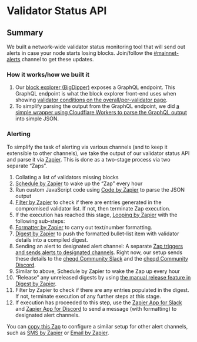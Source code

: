 # Validator Status API

## Summary

We built a network-wide validator status monitoring tool that will send out alerts in case your node starts losing blocks. Join/follow the [#mainnet-alerts](https://cheqd-community.slack.com/archives/C03R186FKB4) channel to get these updates.

### How it works/how we built it

1. Our [block explorer (BigDipper)](https://explorer.cheqd.io/) exposes a GraphQL endpoint. This GraphQL endpoint is what the block explorer front-end uses when showing [validator conditions on the overall/per-validator page](https://explorer.cheqd.io/validators).
2. To simplify parsing the output from the GraphQL endpoint, we did [a simple wrapper using Cloudflare Workers to parse the GraphQL output](https://github.com/cheqd/validator-status) into simple JSON.

### Alerting

To simplify the task of alerting via various channels (and to keep it extensible to other channels), we take the output of our validator status API and parse it via [Zapier](https://zapier.com/). This is done as a two-stage process via two separate “Zaps”.

1. Collating a list of validators missing blocks
2. [Schedule by Zapier](https://zapier.com/apps/schedule/integrations) to wake up the “Zap” every hour
3. Run custom JavaScript code using [Code by Zapier](https://zapier.com/apps/code/integrations) to parse the JSON output
4. [Filter by Zapier](https://zapier.com/apps/filter/integrations) to check if there are entries generated in the compromised validator list. If not, then terminate Zap execution.
5. If the execution has reached this stage, [Looping by Zapier](https://zapier.com/apps/looping/integrations) with the following sub-steps:
6. [Formatter by Zapier](https://zapier.com/apps/formatter/integrations) to carry out text/number formatting.
7. [Digest by Zapier](https://zapier.com/apps/digest/integrations) to push the formatted bullet-list item with validator details into a compiled digest.
8. Sending an alert to designated alert channel: A separate [Zap triggers and sends alerts to designated channels](https://zapier.com/shared/ff0c81e509391daa829e1aabfff6b5eec14cb0b2). Right now, our setup sends these details to the [cheqd Community Slack](http://cheqd.link/join-cheqd-slack) and the [cheqd Community Discord](http://cheqd.link/discord-github).
9. Similar to above, Schedule by Zapier to wake the Zap up every hour
10. “Release” any unreleased digests by using [the manual release feature in Digest by Zapier](https://zapier.com/help/create/storage-and-digests/compile-data-in-a-digest-in-zaps#release-the-content-of-the-digest).
11. Filter by Zapier to check if there are any entries populated in the digest. If not, terminate execution of any further steps at this stage.
12. If execution has proceeded to this step, use the [Zapier App for Slack](https://zapier.com/apps/slack/integrations) and [Zapier App for Discord](https://zapier.com/apps/discord/integrations) to send a message (with formatting) to designated alert channels.

You can [copy this Zap](https://zapier.com/shared/ff0c81e509391daa829e1aabfff6b5eec14cb0b2) to configure a similar setup for other alert channels, such as [SMS by Zapier](https://zapier.com/apps/sms/integrations) or [Email by Zapier](https://zapier.com/apps/email/integrations).
